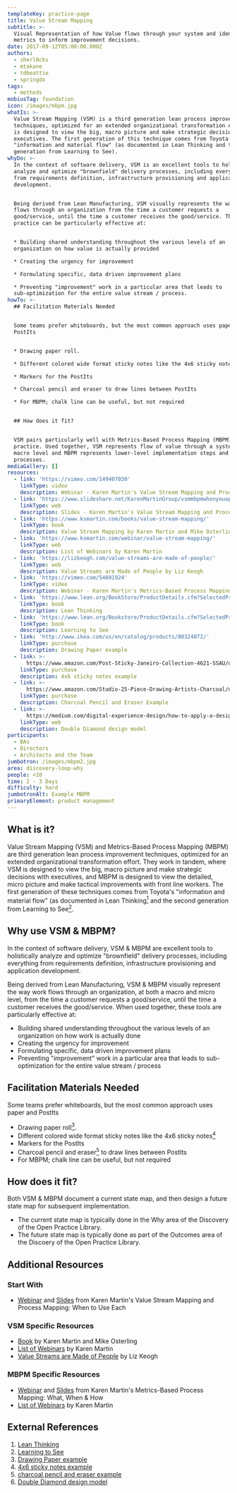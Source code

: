 ```yaml
---
templateKey: practice-page
title: Value Stream Mapping
subtitle: >-
  Visual Representation of how Value flows through your system and identify
  metrics to inform improvement decisions.
date: 2017-09-12T05:00:00.000Z
authors:
  - sherl0cks
  - mtakane
  - tdbeattie
  - springdo
tags:
  - methods
mobiusTag: foundation
icon: /images/mbpm.jpg
whatIs: >-
  Value Stream Mapping (VSM) is a third generation lean process improvement
  techniques, optimized for an extended organizational transformation effort. It
  is designed to view the big, macro picture and make strategic decisions with
  executives. The first generation of this technique comes from Toyota's
  "information and material flow" (as documented in Lean Thinking and the second
  generation from Learning to See).
whyDo: >-
  In the context of software delivery, VSM is an excellent tools to holistically
  analyze and optimize "brownfield" delivery processes, including everything
  from requirements definition, infrastructure provisioning and application
  development.


  Being derived from Lean Manufacturing, VSM visually represents the way value
  flows through an organization from the time a customer requests a
  good/service, until the time a customer receives the good/service. This
  practice can be particularly effective at:


  * Building shared understanding throughout the various levels of an
  organization on how value is actually provided 

  * Creating the urgency for improvement

  * Formulating specific, data driven improvement plans

  * Preventing "improvement" work in a particular area that leads to
  sub-optimization for the entire value stream / process.
howTo: >-
  ## Facilitation Materials Needed


  Some teams prefer whiteboards, but the most common approach uses paper and
  PostIts


  * Drawing paper roll.

  * Different colored wide format sticky notes like the 4x6 sticky notes

  * Markers for the PostIts

  * Charcoal pencil and eraser to draw lines between PostIts

  * For MBPM; chalk line can be useful, but not required


  ## How does it fit?


  VSM pairs particularly well with Metrics-Based Process Mapping (MBPM)
  practice. Used together, VSM represents flow of value through a system at a
  macro level and MBPM represents lower-level implementation steps and
  processes.
mediaGallery: []
resources:
  - link: 'https://vimeo.com/149407030'
    linkType: video
    description: Webinar - Karen Martin's Value Stream Mapping and Process Mapping
  - link: 'https://www.slideshare.net/KarenMartinGroup/vsmmbpmwhenyouoptforeach'
    linkType: web
    description: Slides - Karen Martin's Value Stream Mapping and Process Mapping
  - link: 'https://www.ksmartin.com/books/value-stream-mapping/'
    linkType: book
    description: Value Stream Mapping by Karen Martin and Mike Osterling
  - link: 'https://www.ksmartin.com/webinar/value-stream-mapping/'
    linkType: web
    description: List of Webinars by Karen Martin
  - link: 'https://lizkeogh.com/value-streams-are-made-of-people/'
    linkType: web
    description: Value Streams are Made of People by Liz Keogh
  - link: 'https://vimeo.com/54601924'
    linkType: video
    description: Webinar - Karen Martin's Metrics-Based Process Mapping
  - link: 'https://www.lean.org/BookStore/ProductDetails.cfm?SelectedProductID=88'
    linkType: book
    description: Lean Thinking
  - link: 'https://www.lean.org/Bookstore/ProductDetails.cfm?SelectedProductId=9'
    linkType: book
    description: Learning to See
  - link: 'http://www.ikea.com/us/en/catalog/products/80324072/'
    linkType: purchase
    description: Drawing Paper example
  - link: >-
      https://www.amazon.com/Post-Sticky-Janeiro-Collection-4621-SSAU/dp/B001UXFT70
    linkType: purchase
    description: 4x6 sticky notes example
  - link: >-
      https://www.amazon.com/Studio-25-Piece-Drawing-Artists-Charcoal/dp/1441310207
    linkType: purchase
    description: Charcoal Pencil and Eraser Example
  - link: >-
      https://medium.com/digital-experience-design/how-to-apply-a-design-thinking-hcd-ux-or-any-creative-process-from-scratch-b8786efbf812
    linkType: web
    description: Double Diamond design model
participants:
  - BAs
  - Directors
  - Architects and the Team
jumbotron: /images/mbpm2.jpg
area: discovery-loop-why
people: <10
time: 2 - 3 Days
difficulty: hard
jumbotronAlt: Example MBPM
primaryElement: product management
---
```

## What is it?

Value Stream Mapping (VSM) and Metrics-Based Process Mapping (MBPM) are third generation lean process improvement techniques, optimized for an extended organizational transformation effort. They work in tandem, where VSM is designed to view the big, macro picture and make strategic decisions with executives, and MBPM is designed to view the detailed, micro picture and make tactical improvements with front line workers. The first generation of these techniques comes from Toyota's "information and material flow" (as documented in Lean Thinking[<sup>1</sup>](#footnote-1) and the second generation from Learning to See[<sup>2</sup>](#footnote-2).

## Why use VSM & MBPM?

In the context of software delivery, VSM & MBPM are excellent tools to holistically analyze and optimize "brownfield" delivery processes, including everything from requirements definition, infrastructure provisioning and application development.

Being derived from Lean Manufacturing, VSM & MBPM visually represent the way work flows through an organization, at both a macro and micro level, from the time a customer requests a good/service, until the time a customer receives the good/service. When used together, these tools are particularly effective at:

- Building shared understanding throughout the various levels of an organization on how work is actually done
- Creating the urgency for improvement
- Formulating specific, data driven improvement plans
- Preventing "improvement" work in a particular area that leads to sub-optimization for the entire value stream / process

## Facilitation Materials Needed

Some teams prefer whiteboards, but the most common approach uses paper and PostIts

- Drawing paper roll[<sup>3</sup>](#footnote-3).
- Different colored wide format sticky notes like the 4x6 sticky notes[<sup>4</sup>](#footnote-4)
- Markers for the PostIts
- Charcoal pencil and eraser[<sup>5</sup>](#footnote-5) to draw lines between PostIts
- For MBPM; chalk line can be useful, but not required

## How does it fit?

Both VSM & MBPM document a current state map, and then design a future state map for subsequent implementation.

- The current state map is typically done in the Why area of the Discovery of the Open Practice Library.
- The future state map is typically done as part of the Outcomes area of the Discoery of the Open Practice Library.

## Additional Resources

### Start With

- [Webinar](https://vimeo.com/149407030) and [Slides](https://www.slideshare.net/KarenMartinGroup/vsmmbpmwhenyouoptforeach) from Karen Martin's Value Stream Mapping and Process Mapping: When to Use Each

### VSM Specific Resources

- [Book](https://www.ksmartin.com/books/value-stream-mapping/) by Karen Martin and Mike Osterling
- [List of Webinars](https://www.ksmartin.com/webinar/value-stream-mapping/) by Karen Martin
- [Value Streams are Made of People](https://lizkeogh.com/value-streams-are-made-of-people/) by Liz Keogh

### MBPM Specific Resources

- [Webinar](https://vimeo.com/54601924) and [Slides](https://www.slideshare.net/KarenMartinGroup/metricsbased-process-mapping-what-when-how) from Karen Martin's Metrics-Based Process Mapping: What, When & How
- [List of Webinars](https://www.ksmartin.com/webinar/metrics-based-process-mapping/) by Karen Martin

## External References

1. <a name="footnote-1"></a>[Lean Thinking](https://www.lean.org/BookStore/ProductDetails.cfm?SelectedProductID=88)
2. <a name="footnote-2"></a>[Learning to See](https://www.lean.org/Bookstore/ProductDetails.cfm?SelectedProductId=9)
3. <a name="footnote-3"></a>[Drawing Paper example](http://www.ikea.com/us/en/catalog/products/80324072/)
4. <a name="footnote-4"></a>[4x6 sticky notes example](https://www.amazon.com/Post-Sticky-Janeiro-Collection-4621-SSAU/dp/B001UXFT70)
5. <a name="footnote-5"></a>[charcoal pencil and eraser example](https://www.amazon.com/Studio-25-Piece-Drawing-Artists-Charcoal/dp/1441310207)
6. <a name="footnote-6"></a>[Double Diamond design model](https://medium.com/digital-experience-design/how-to-apply-a-design-thinking-hcd-ux-or-any-creative-process-from-scratch-b8786efbf812)
